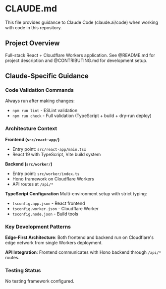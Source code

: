 # CLAUDE.md

This file provides guidance to Claude Code (claude.ai/code) when working with code in this repository.

## Project Overview

Full-stack React + Cloudflare Workers application. See @README.md for project description and @CONTRIBUTING.md for development setup.

## Claude-Specific Guidance

### Code Validation Commands
Always run after making changes:
- `npm run lint` - ESLint validation
- `npm run check` - Full validation (TypeScript + build + dry-run deploy)

### Architecture Context

**Frontend (`src/react-app/`)**
- Entry point: `src/react-app/main.tsx`
- React 19 with TypeScript, Vite build system

**Backend (`src/worker/`)**  
- Entry point: `src/worker/index.ts`
- Hono framework on Cloudflare Workers
- API routes at `/api/*`

**TypeScript Configuration**
Multi-environment setup with strict typing:
- `tsconfig.app.json` - React frontend
- `tsconfig.worker.json` - Cloudflare Worker
- `tsconfig.node.json` - Build tools

### Key Development Patterns

**Edge-First Architecture**: Both frontend and backend run on Cloudflare's edge network from single Workers deployment.

**API Integration**: Frontend communicates with Hono backend through `/api/*` routes.

### Testing Status
No testing framework configured.
